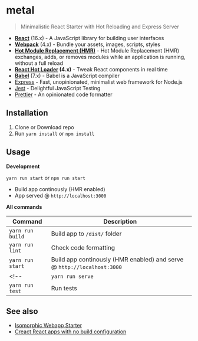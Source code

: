 # metal

> Minimalistic React Starter with Hot Reloading and Express Server

- **[React](https://reactjs.org/)** (16.x) - A JavaScript library for building user interfaces
- **[Webpack](https://webpack.js.org/)** (4.x) - Bundle your assets, images, scripts, styles
- **[Hot Module Replacement (HMR)](https://webpack.js.org/concepts/hot-module-replacement/)** - Hot Module Replacement (HMR) exchanges, adds, or removes modules while an application is running, without a full reload
- **[React Hot Loader](https://github.com/gaearon/react-hot-loader) (4.x)** - Tweak React components in real time
- **[Babel](http://babeljs.io/)** (7.x) - Babel is a JavaScript compiler
- [Express](https://expressjs.com/) - Fast, unopinionated, minimalist web framework for Node.js
- [Jest](https://jestjs.io/) - Delightful JavaScript Testing
- [Prettier](https://prettier.io/) - An opinionated code formatter

## Installation

1. Clone or Download repo
2. Run `yarn install` or `npm install`

## Usage

**Development**

`yarn run start` or `npm run start`

- Build app continously (HMR enabled)
- App served @ `http://localhost:3000`

<!-- **Production**

`yarn run start-prod` or `npm run start-prod`

- Build app once (HMR disabled)
- App served @ `http://localhost:3000`

--- -->

**All commands**

| Command          | Description                                                             |
| ---------------- | ----------------------------------------------------------------------- |
| `yarn run build` | Build app to `/dist/` folder                                            |
| `yarn run lint`  | Check code formatting                                                   |
| `yarn run start` | Build app continously (HMR enabled) and serve @ `http://localhost:3000` |
| <!--             | `yarn run serve`                                                        | Build app once (HMR disabled) and serve @ `http://localhost:3000` | --> |
| `yarn run test`  | Run tests                                                               |


## See also

- [Isomorphic Webapp Starter](https://github.com/vikpe/isomorphic-webapp-starter)
- [Creact React apps with no build configuration](https://github.com/facebook/create-react-app)
